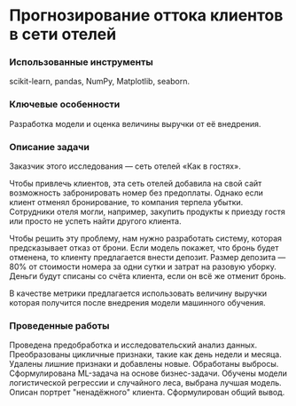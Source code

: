 
# Прогнозирование оттока клиентов в сети отелей

### Использованные инструменты
scikit-learn, pandas, NumPy, Matplotlib, seaborn.

### Ключевые особенности
Разработка модели и оценка величины выручки от её внедрения.

### Описание задачи
Заказчик этого исследования — сеть отелей «Как в гостях».

Чтобы привлечь клиентов, эта сеть отелей добавила на свой сайт возможность забронировать номер без предоплаты. Однако если клиент отменял бронирование, то компания терпела убытки. Сотрудники отеля могли, например, закупить продукты к приезду гостя или просто не успеть найти другого клиента.

Чтобы решить эту проблему, нам нужно разработать систему, которая предсказывает отказ от брони. Если модель покажет, что бронь будет отменена, то клиенту предлагается внести депозит. Размер депозита — 80% от стоимости номера за одни сутки и затрат на разовую уборку. Деньги будут списаны со счёта клиента, если он всё же отменит бронь.

В качестве метрики предлагается использовать величину выручки которая получится после внедрения модели машинного обучения.

### Проведенные работы
Проведена предобработка и исследовательский анализ данных. Преобразованы цикличные признаки, такие как день недели и месяца. Удалены лишние признаки и добавлены новые. Обработаны выбросы. Сформулирована ML-задача на основе бизнес-задачи. Обучены модели логистической регрессии и случайного леса, выбрана лучшая модель. Описан портрет "ненадёжного" клиента. Сформулирован общий вывод.
